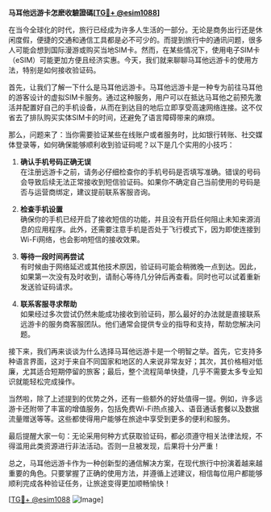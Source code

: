 **马耳他远游卡怎麽收驗證碼[[TG💪+ @esim1088](https://t.me/s/esim1088)]**

在当今全球化的时代，旅行已经成为许多人生活的一部分。无论是商务出行还是休闲度假，便捷的交通和通信工具都是必不可少的。而提到旅行中的通讯问题，很多人可能会想到国际漫游或购买当地SIM卡。然而，在某些情况下，使用电子SIM卡（eSIM）可能更加方便且经济实惠。今天，我们就来聊聊马耳他远游卡的使用方法，特别是如何接收验证码。

首先，让我们了解一下什么是马耳他远游卡。马耳他远游卡是一种专为前往马耳他的游客设计的虚拟SIM卡服务。通过这种服务，用户可以在抵达马耳他之前预先激活并配置好自己的手机设备，从而在到达目的地后立即享受高速网络连接。这不仅省去了排队购买实体SIM卡的时间，还避免了语言障碍带来的麻烦。

那么，问题来了：当你需要验证某些在线账户或者服务时，比如银行转账、社交媒体登录等，如何确保能够顺利收到验证码呢？以下是几个实用的小技巧：

1. **确认手机号码正确无误**  
   在注册远游卡之前，请务必仔细检查你的手机号码是否填写准确。错误的号码会导致后续无法正常接收到短信验证码。如果你不确定自己当前使用的号码是否与运营商绑定，建议提前联系客服咨询。

2. **检查手机设置**  
   确保你的手机已经开启了接收短信的功能，并且没有开启任何阻止未知来源消息的应用程序。此外，还需要注意手机是否处于飞行模式下，因为即使连接到Wi-Fi网络，也会影响短信的接收效果。

3. **等待一段时间再尝试**  
   有时候由于网络延迟或其他技术原因，验证码可能会稍微晚一点到达。因此，如果第一次没有及时收到，请耐心等待几分钟后再查看。同时也可以试着重新发送验证码请求。

4. **联系客服寻求帮助**  
   如果经过多次尝试仍然未能成功接收到验证码，那么最好的办法就是直接联系远游卡的服务商客服团队。他们通常会提供专业的指导和支持，帮助您解决问题。

接下来，我们再来谈谈为什么选择马耳他远游卡是一个明智之举。首先，它支持多种语言界面，这对于来自不同国家和地区的人来说非常友好；其次，其价格相对低廉，尤其适合短期停留的旅客；最后，整个流程简单快捷，几乎不需要太多专业知识就能轻松完成操作。

当然啦，除了上述提到的优势之外，还有一些额外的好处值得一提。例如，许多远游卡还附带了丰富的增值服务，包括免费Wi-Fi热点接入、语音通话套餐以及数据流量赠送等等。这些都使得用户能够在旅途中享受到更多的便利和服务。

最后提醒大家一句：无论采用何种方式获取验证码，都必须遵守相关法律法规，不得滥用此类资源进行非法活动。否则一旦被发现，后果将十分严重！

总之，马耳他远游卡作为一种创新型的通信解决方案，在现代旅行中扮演着越来越重要的角色。只要掌握了正确的使用方法，并遵循上述建议，相信每位用户都能够顺利完成各种验证任务，让旅途变得更加顺畅愉快！  

[[TG💪+ @esim1088](https://t.me/s/esim1088) ![Image](https://i.postimg.cc/4NQfJmqS/Snipaste-2025-05-13-00-14-12.png)]